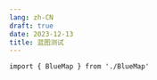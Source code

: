 ```yaml
---
lang: zh-CN
draft: true
date: 2023-12-13
title: 蓝图测试
---
```


```ts:inject
import { BlueMap } from './BlueMap'
```

<BlueMap />
